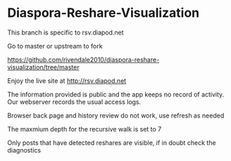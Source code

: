 Diaspora-Reshare-Visualization 
==============================

This branch is specific to rsv.diapod.net   

Go to master or upstream to fork   

https://github.com/rivendale2010/diaspora-reshare-visualization/tree/master

Enjoy the live site at http://rsv.diapod.net    

The information provided is public and the app keeps no record of activity. Our webserver records the usual access logs.  

Browser back page and history review do not work, use refresh as needed   

The maxmium depth for the recursive walk is set to 7 

Only posts that have detected reshares are visible, if in doubt check the diagnostics 


   

